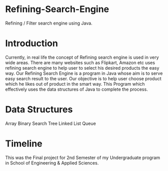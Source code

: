 # Refining-Search-Engine
Refining / Filter search engine using Java. 

# Introduction
Currently, in real life the concept of Refining search engine is used in very wide areas. There are many websites such as Flipkart, Amazon etc uses refining search engine to help user to select his desired products the easy way. Our Refining Search Engine is a program in Java whose aim is to serve easy search result to the user. Our objective is to help user choose product which he likes out of product in the smart way. This Program which effectively uses the data structures of Java to complete the process.

# Data Structures
Array
Binary Search Tree
Linked List
Queue

# Timeline
This was the Final project for 2nd Semester of my Undergraduate program in School of Engineering & Applied Sciences.

